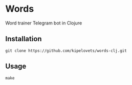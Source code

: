 # Words

Word trainer Telegram bot in Clojure

## Installation

`git clone https://github.com/kipelovets/words-clj.git`

## Usage

`make`